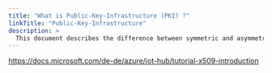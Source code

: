 ```yaml
---
title: "What is Public-Key-Infrastructure (PKI) ?"
linkTitle: "Public-Key-Infrastructure"
description: >
  This document describes the difference between symmetric and asymmetric encryptions for someone not coming from IT. Furthermore, it explains how PKI works in general and why it is important for the Industrial IoT.
---
```


https://docs.microsoft.com/de-de/azure/iot-hub/tutorial-x509-introduction
